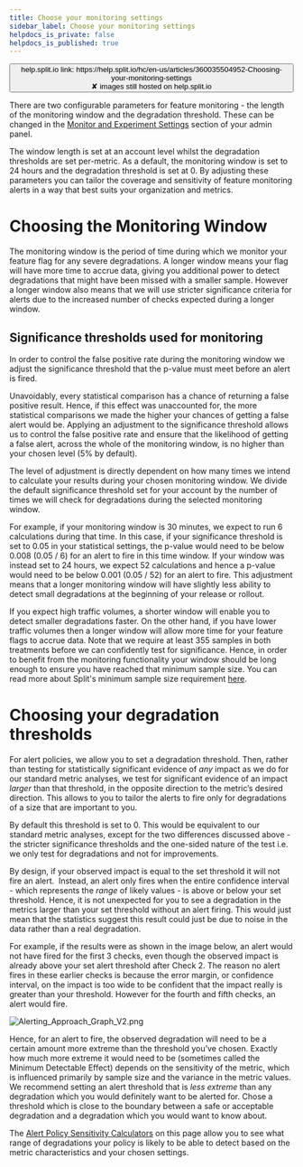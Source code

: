 ```yaml
---
title: Choose your monitoring settings
sidebar_label: Choose your monitoring settings
helpdocs_is_private: false
helpdocs_is_published: true
---
```


<p>
  <button style={{borderRadius:'8px', border:'1px', fontFamily:'Courier New', fontWeight:'800', textAlign:'left'}}> help.split.io link: https://help.split.io/hc/en-us/articles/360035504952-Choosing-your-monitoring-settings <br /> ✘ images still hosted on help.split.io </button>
</p>

<p>
  There are two configurable parameters for feature monitoring - the length of
  the monitoring window and the degradation threshold.&nbsp;These can be changed in the <a href="/hc/en-us/articles/360020640752" target="_blank" rel="noopener">Monitor and Experiment Settings</a> section of your admin panel. 
</p>
<p>
  The window length is set at an account level whilst the degradation thresholds
  are set per-metric. As a default, the monitoring window is set to 24 hours and
  the degradation threshold is set at 0. By adjusting these parameters you can
  tailor the coverage and sensitivity of feature monitoring alerts in a way that
  best suits your organization and metrics.
</p>
<h1 id="h_01J9H24BXQSHSC99C7TNPN3MB6">Choosing the Monitoring Window&nbsp;</h1>
<p>
  The monitoring window is the period of time during which we monitor your feature
  flag for any severe degradations. A longer window means your flag will have more
  time to accrue data, giving you additional power to detect degradations that
  might have been missed with a smaller sample. However a longer window also means
  that we will use stricter significance criteria for alerts due to the increased
  number of checks expected during a longer window.
</p>
<h2 id="h_01J9H24BXQYK6FC3BANXBG9N26">Significance thresholds used for monitoring</h2>
<p>
  In order to control the false positive rate during the monitoring window we adjust
  the significance threshold that the p-value must meet before an alert is fired.
</p>
<p>
  Unavoidably, every statistical comparison has a chance of returning a false positive
  result. Hence, if this effect was unaccounted for, the more statistical comparisons
  we made the higher your chances of getting a false alert would be. Applying an
  adjustment to the significance threshold allows us to control the false positive
  rate and ensure that the likelihood of getting a false alert, across the whole
  of the monitoring window, is no higher than your chosen level (5% by default).
</p>
<p>
  The level of adjustment is directly dependent on how many times we intend to
  calculate your results during your chosen monitoring window. We divide the default
  significance threshold set for your account by the number of times we will check
  for degradations during the selected monitoring window.
</p>
<p>
  For example, if your monitoring window is 30 minutes, we expect to run 6 calculations
  during that time. In this case, if your significance threshold is set to 0.05
  in your statistical settings, the p-value would need to be below 0.008 (0.05
  / 6) for an alert to fire in this time window. If your window was instead set
  to 24 hours, we expect 52 calculations and hence a p-value would need to be below
  0.001 (0.05 / 52) for an alert to fire. This adjustment means that a longer monitoring
  window will have slightly less ability to detect small degradations at the beginning
  of your release or rollout.
</p>
<p>
  If you expect high traffic volumes, a shorter window will enable you to detect
  smaller degradations faster. On the other hand, if you have lower traffic volumes
  then a longer window will allow more time for your feature flags to accrue data.
  Note that we require at least 355 samples in both treatments before we can confidently
  test for significance. Hence, in order to benefit from the monitoring functionality
  your window should be long enough to ensure you have reached that minimum sample
  size. You can read more about Split's minimum sample size requirement
  <a href="https://help.split.io/hc/en-us/articles/360020641472#normal-distribution" target="_blank" rel="noopener">here</a>.
</p>

# Choosing your degradation thresholds

<p>
  For alert policies, we allow you to set a degradation threshold. Then,&nbsp;rather than testing for statistically significant evidence of <em>any</em> impact as we do for our standard metric analyses, we test for significant evidence of an impact <em>larger</em> than that threshold, in the opposite direction to the metric’s desired direction. This allows to you to tailor the alerts to fire only for degradations of a size that are important to you.
</p>
<p>
   By default this threshold is set to 0. This would be equivalent to our standard metric analyses, except for the two differences discussed above - the stricter significance thresholds and the one-sided nature of the test i.e. we only test for degradations and not for improvements. 
</p>
<p>
  By design, if your observed impact is equal to the set threshold it will not fire an alert.&nbsp; Instead, an alert only fires when the entire confidence interval - which represents the <em>range</em> of likely values - is above or below your set threshold.&nbsp;Hence, it is not unexpected for you to see a degradation in the metrics larger than your set threshold without an alert firing. This would just mean that the statistics suggest this result could just be due to noise in the data rather than a real degradation.
</p>
<p>
  For example, if the results were as shown in the image below, an alert would not have fired for the first 3 checks, even though the observed impact is already above your set alert threshold after Check 2. The reason no alert fires in these earlier checks is because the error margin, or confidence interval, on the impact is too wide to be confident that the impact really is greater than your threshold.&nbsp;However for the fourth and fifth checks, an alert would fire.
</p>
<p>
  <img src="https://help.split.io/hc/article_attachments/30836025186445" alt="Alerting_Approach_Graph_V2.png" />
</p>
<p>
  Hence, for an alert to fire, the observed degradation will need to be a certain amount more extreme than the threshold you’ve chosen. Exactly how much more extreme it would need to be (sometimes called the Minimum Detectable Effect) depends on the sensitivity of the metric, which is influenced primarily by sample size and the variance in the metric values. We recommend setting an alert threshold that is <em>less extreme</em> than any degradation which you would definitely want to be alerted for. Chose a threshold which is close to the boundary between a safe or acceptable degradation and a degradation which you would want to know about.&nbsp;
</p>
<p>
  The <a href="https://help.split.io/hc/en-us/articles/360035681852" target="_blank" rel="noopener">Alert Policy Sensitivity Calculators</a> on this page allow you to see what range of degradations your policy is likely to be able to detect based on the metric characteristics and your chosen settings.
</p>